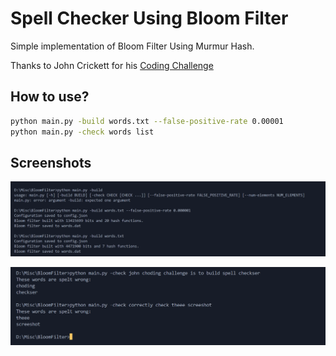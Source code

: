 # Spell Checker Using Bloom Filter

Simple implementation of Bloom Filter Using Murmur Hash.

Thanks to John Crickett for his [Coding Challenge](https://codingchallenges.substack.com/p/coding-challenge-53-bloom-filter)

## How to use?
```bash
python main.py -build words.txt --false-positive-rate 0.00001
python main.py -check words list
```

## Screenshots
![Build](screenshots/Build.png)

![Check](screenshots/Check.png)